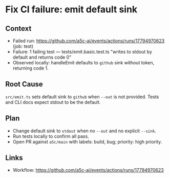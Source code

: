 # Fix CI failure: emit default sink

## Context

- Failed run: https://github.com/a5c-ai/events/actions/runs/17794970623 (job: test)
- Failure: 1 failing test — tests/emit.basic.test.ts "writes to stdout by default and returns code 0"
- Observed locally: handleEmit defaults to `github` sink without token, returning code 1.

## Root Cause

`src/emit.ts` sets default sink to `github` when `--out` is not provided. Tests and CLI docs expect stdout to be the default.

## Plan

- Change default sink to `stdout` when no `--out` and no explicit `--sink`.
- Run tests locally to confirm all pass.
- Open PR against `a5c/main` with labels: build, bug; priority: high priority.

## Links

- Workflow: https://github.com/a5c-ai/events/actions/runs/17794970623
